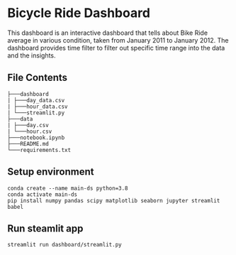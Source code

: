 # Bicycle Ride Dashboard
This dashboard is an interactive dashboard that tells about Bike Ride average in various condition, taken from January 2011 to January 2012. The dashboard provides time filter to filter out specific time range into the data and the insights.

## File Contents
```
├───dashboard
| ├───day_data.csv
| ├───hour_data.csv
| └───streamlit.py
├───data
| ├───day.csv
| └───hour.csv
├───notebook.ipynb
├───README.md
└───requirements.txt
```
## Setup environment
```
conda create --name main-ds python=3.8
conda activate main-ds
pip install numpy pandas scipy matplotlib seaborn jupyter streamlit babel
```
## Run steamlit app
```
streamlit run dashboard/streamlit.py
```